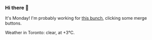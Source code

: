 ### Hi there :wave:

It's Monday! I'm probably working for [this bunch](https://github.com/kohofinancial), clicking some merge buttons.

Weather in Toronto: clear, at +3°C.
